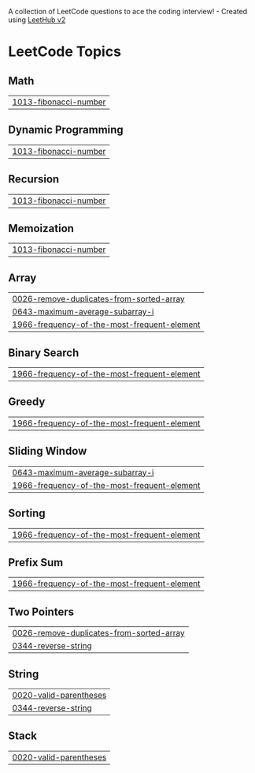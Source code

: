 A collection of LeetCode questions to ace the coding interview! - Created using [LeetHub v2](https://github.com/arunbhardwaj/LeetHub-2.0)
<!---LeetCode Topics Start-->
# LeetCode Topics
## Math
|  |
| ------- |
| [1013-fibonacci-number](https://github.com/saurabhkmrss585/-30DaysCodingChallenge/tree/master/1013-fibonacci-number) |
## Dynamic Programming
|  |
| ------- |
| [1013-fibonacci-number](https://github.com/saurabhkmrss585/-30DaysCodingChallenge/tree/master/1013-fibonacci-number) |
## Recursion
|  |
| ------- |
| [1013-fibonacci-number](https://github.com/saurabhkmrss585/-30DaysCodingChallenge/tree/master/1013-fibonacci-number) |
## Memoization
|  |
| ------- |
| [1013-fibonacci-number](https://github.com/saurabhkmrss585/-30DaysCodingChallenge/tree/master/1013-fibonacci-number) |
## Array
|  |
| ------- |
| [0026-remove-duplicates-from-sorted-array](https://github.com/saurabhkmrss585/-30DaysCodingChallenge/tree/master/0026-remove-duplicates-from-sorted-array) |
| [0643-maximum-average-subarray-i](https://github.com/saurabhkmrss585/-30DaysCodingChallenge/tree/master/0643-maximum-average-subarray-i) |
| [1966-frequency-of-the-most-frequent-element](https://github.com/saurabhkmrss585/-30DaysCodingChallenge/tree/master/1966-frequency-of-the-most-frequent-element) |
## Binary Search
|  |
| ------- |
| [1966-frequency-of-the-most-frequent-element](https://github.com/saurabhkmrss585/-30DaysCodingChallenge/tree/master/1966-frequency-of-the-most-frequent-element) |
## Greedy
|  |
| ------- |
| [1966-frequency-of-the-most-frequent-element](https://github.com/saurabhkmrss585/-30DaysCodingChallenge/tree/master/1966-frequency-of-the-most-frequent-element) |
## Sliding Window
|  |
| ------- |
| [0643-maximum-average-subarray-i](https://github.com/saurabhkmrss585/-30DaysCodingChallenge/tree/master/0643-maximum-average-subarray-i) |
| [1966-frequency-of-the-most-frequent-element](https://github.com/saurabhkmrss585/-30DaysCodingChallenge/tree/master/1966-frequency-of-the-most-frequent-element) |
## Sorting
|  |
| ------- |
| [1966-frequency-of-the-most-frequent-element](https://github.com/saurabhkmrss585/-30DaysCodingChallenge/tree/master/1966-frequency-of-the-most-frequent-element) |
## Prefix Sum
|  |
| ------- |
| [1966-frequency-of-the-most-frequent-element](https://github.com/saurabhkmrss585/-30DaysCodingChallenge/tree/master/1966-frequency-of-the-most-frequent-element) |
## Two Pointers
|  |
| ------- |
| [0026-remove-duplicates-from-sorted-array](https://github.com/saurabhkmrss585/-30DaysCodingChallenge/tree/master/0026-remove-duplicates-from-sorted-array) |
| [0344-reverse-string](https://github.com/saurabhkmrss585/-30DaysCodingChallenge/tree/master/0344-reverse-string) |
## String
|  |
| ------- |
| [0020-valid-parentheses](https://github.com/saurabhkmrss585/-30DaysCodingChallenge/tree/master/0020-valid-parentheses) |
| [0344-reverse-string](https://github.com/saurabhkmrss585/-30DaysCodingChallenge/tree/master/0344-reverse-string) |
## Stack
|  |
| ------- |
| [0020-valid-parentheses](https://github.com/saurabhkmrss585/-30DaysCodingChallenge/tree/master/0020-valid-parentheses) |
<!---LeetCode Topics End-->